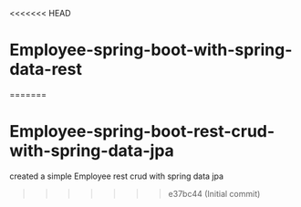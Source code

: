 <<<<<<< HEAD
# Employee-spring-boot-with-spring-data-rest
=======
# Employee-spring-boot-rest-crud-with-spring-data-jpa
created a simple Employee rest crud with spring data jpa
>>>>>>> e37bc44 (Initial commit)
